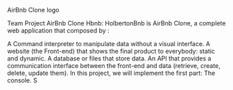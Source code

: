 AirBnb Clone logo

Team Project AirBnb Clone
Hbnb: HolbertonBnb is AirBnb Clone, a complete web application that composed by :

A Command interpreter to manipulate data without a visual interface.
A website (the Front-end) that shows the final product to everybody: static and dynamic.
A database or files that store data.
An API that provides a communication interface between the front-end and data (retrieve, create, delete, update them).
In this project, we will implement the first part: The console.
S
